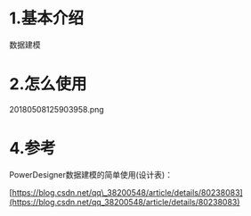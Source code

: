 # 1.基本介绍

数据建模

# 2.怎么使用

20180508125903958.png

# 4.参考

PowerDesigner数据建模的简单使用\(设计表\)：

[https://blog.csdn.net/qq\_38200548/article/details/80238083](https://blog.csdn.net/qq_38200548/article/details/80238083)

